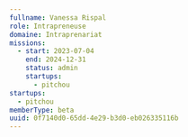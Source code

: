 ```yaml
---
fullname: Vanessa Rispal
role: Intrapreneuse
domaine: Intraprenariat
missions:
  - start: 2023-07-04
    end: 2024-12-31
    status: admin
    startups:
      - pitchou
startups:
  - pitchou
memberType: beta
uuid: 0f7140d0-65dd-4e29-b3d0-eb026335116b
---
```

